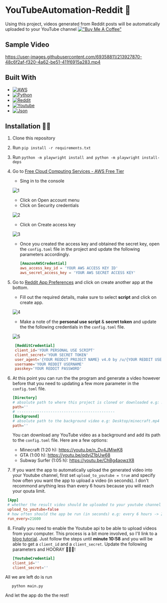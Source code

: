 # YouTubeAutomation-Reddit 🎥
Using this project, videos generated from Reddit posts will be automatically uploaded to your YouTube channel
[!["Buy Me A Coffee"](https://www.buymeacoffee.com/assets/img/custom_images/orange_img.png)](https://www.buymeacoffee.com/aahashemi)


## Sample Video 
https://user-images.githubusercontent.com/69358811/213927870-48c6f2af-f320-4a62-be51-411f6915a283.mp4

## Built With
* [![AWS][AWS.com]][AWS-url]
* [![Python][Python.com]][Python-url]
* [![Reddit][Reddit.com]][Reddit-url]
* [![Youtube][Youtube.com]][Youtube-url]
* [![Json][Json.com]][Json-url]

<!-- MARKDOWN LINKS & IMAGES -->
<!-- https://www.markdownguide.org/basic-syntax/#reference-style-links -->
[Python.com]: https://img.shields.io/badge/Python-FFD43B?style=for-the-badge&logo=python&logoColor=blue
[Python-url]: https://www.python.org/

[Youtube.com]: https://img.shields.io/badge/YouTube-FF0000?style=for-the-badge&logo=youtube&logoColor=white
[Youtube-url]: https://www.youtube.com/

[AWS.com]: https://img.shields.io/badge/Amazon_AWS-FF9900?style=for-the-badge&logo=amazonaws&logoColor=white
[AWS-url]: https://aws.amazon.com/
[Reddit.com]: https://img.shields.io/badge/Reddit-FF4500?style=for-the-badge&logo=reddit&logoColor=white
[Reddit-url]: https://www.reddit.com/

[Json.com]: https://img.shields.io/badge/json-5E5C5C?style=for-the-badge&logo=json&logoColor=white
[Json-url]: https://www.json.org/json-en.html

## Installation 👨‍💻

1. Clone this repository <br />

2. Run `pip install -r requirements.txt` <br />

3. Run `python -m playwright install and python -m playwright install-deps` <br />

4. Go to [Free Cloud Computing Services - AWS Free Tier](https://aws.amazon.com/)
   * Sing in to the console
   
   ![1](https://user-images.githubusercontent.com/69358811/213929628-3d2ebc7f-f825-4712-8ecb-5b58bcd9dd5d.png)

   * Click on Open account menu
   * Click on Security credentials
   
   ![2](https://user-images.githubusercontent.com/69358811/213930042-23b69401-3aa3-4d03-a18d-68cad0a1918e.png)

    
   * Click on Create access key
   
   ![3](https://user-images.githubusercontent.com/69358811/213930056-56fb00f6-b0ce-4385-a3ee-a8815c893621.png)
   
   * Once you created the access key and obtained the secret key, open the `config.toml` file in the project and update the following parameters accordingly. <br />
   
     ```toml
     [AmazonAWSCredential]
     aws_access_key_id = 'YOUR AWS ACCESS KEY ID'
     aws_secret_access_key = 'YOUR AWS SECRET ACCESS KEY'
     ```
  
5. Go to [Reddit App Preferences](https://www.reddit.com/prefs/apps) and click on create another app at the bottom.
   * Fill out the required details, make sure to select **script** and click on create app.
   
   ![4](https://user-images.githubusercontent.com/69358811/213930841-eccce67e-ba81-4c44-b1ff-a5d7ba3a9dc1.png)
   
   * Make a note of the **personal use script** & **secret token** and update the the following credentials in the `config.toml` file. 
   
   ![5](https://user-images.githubusercontent.com/69358811/213931054-5eddc924-ab64-4273-914d-5348838a0846.png)

    ```toml
     [RedditCredential]
     client_id='YOUR PERSONAL USE SCRIPT'
     client_secret='YOUR SECRET TOKEN'
     user_agent='{YOUR REDDIT PROJECT NAME} v4.0 by /u/{YOUR REDDIT USERNAME}'
     username='YOUR REDDIT USERNAME'
     passkey='YOUR REDDIT PASSWORD'
     ```

6. At this point you can run the the program and generate a video however before that you need to updating a few more parameter in the `config.toml` file. 
   
   ```toml
   [Directory]
   # absolute path to where this project is cloned or downloaded e.g: Desktop/YoutubeAutomation-Reddit
   path=''
   # --------------------------------------------
   [Background]
   # absolute path to the background video e.g: Desktop/minecraft.mp4
   path=''
   ```
   
   You can download any YouTube video as a background and add its path to the `config.toml` file. Here are a few options:
    * Minecraft (1:20 h): https://youtu.be/n_Dv4JMiwK8
    * GTA (1:00 h): https://youtu.be/qdvjZ1bUw68
    * Subway Surfer (1:05 h): https://youtu.be/ChBg4aowzX8
   
7. If you want the app to automatically upload the generated video into your Youtube channel, first set `upload_to_youtube = true` and specify how often you want the app to upload a video (in seconds). I don't recommond anything less than every 6 hours because you will reach your qouta limit. 

  ```toml
   [App]
   # whether the result video should be uploaded to your youtube channel
   upload_to_youtube=false
   # how often should the app be run (in seconds) e.g: every 6 hours -> 21600 seconds
   run_every=21600
   ```
8. Finally you need to enable the Youtube api to be able to upload videos from your computer. This process is a bit more involved, so I'll link to a [blog tutorial]('https://youtu.be/aFwZgth790Q'). Just follow the steps until **minute 10:58** and you will be able to get a `client_id` and a `client_secret`. Update the following parameters and HOORAY 🥳🥳🥳!
     
   ```toml
   [YoutubeCredential]
   client_id=''
   client_secret=''
   ```

All we are left do is run
```python3
   python main.py
   ```
And let the app do the the rest!

